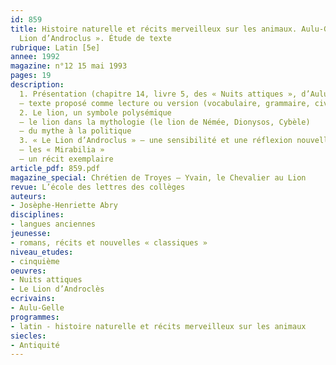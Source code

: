```yaml
---
id: 859
title: Histoire naturelle et récits merveilleux sur les animaux. Aulu-Gelle – « Le
  Lion d’Androclus ». Étude de texte 
rubrique: Latin [5e]
annee: 1992
magazine: n°12 15 mai 1993
pages: 19
description: 
  1. Présentation (chapitre 14, livre 5, des « Nuits attiques », d’Aulu-Gelle) – l’histoire d’Androclus, un esclave sauvé dans l’arène par le lion qui devait le dévorer.
  – texte proposé comme lecture ou version (vocabulaire, grammaire, civilisation – les « unenationes »)
  2. Le lion, un symbole polysémique
  – le lion dans la mythologie (le lion de Némée, Dionysos, Cybèle)
  – du mythe à la politique
  3. « Le Lion d’Androclus » – une sensibilité et une réflexion nouvelles
  – les « Mirabilia »
  – un récit exemplaire
article_pdf: 859.pdf
magazine_special: Chrétien de Troyes – Yvain, le Chevalier au Lion
revue: L’école des lettres des collèges
auteurs:
- Josèphe-Henriette Abry
disciplines:
- langues anciennes
jeunesse:
- romans, récits et nouvelles « classiques »
niveau_etudes:
- cinquième
oeuvres:
- Nuits attiques
- Le Lion d’Androclès
ecrivains:
- Aulu-Gelle
programmes:
- latin - histoire naturelle et récits merveilleux sur les animaux
siecles:
- Antiquité
---
```

